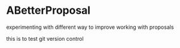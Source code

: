 # ABetterProposal
experimenting with different way to improve working with proposals

this is to test git version control
